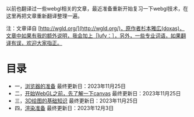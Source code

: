 以前也翻译过一些webgl相关的文章，最近准备重新开始复习一下webgl技术，在这里再把文章重新翻译整理一遍。

注：文章译自 [http://wgld.org/](http://wgld.org/)，原作者杉本雅広(doxas)，文章中如果有我的额外说明，我会加上［lufy：］，另外，一些专业词语，如果翻译有误，欢迎大家指正。

# 目录
- 一，[浏览器的准备](./list/1.md) 最终更新日：2023年11月25日
- 二，[开始WebGL之前，先了解一下canvas](./list/2.md) 最终更新日：2023年11月25日
- 三，[3D绘图的基础知识](./list/3.md) 最终更新日：2023年11月25日
- 四，[渲染准备](./list/4.md) 最终更新日：2023年12月3日
